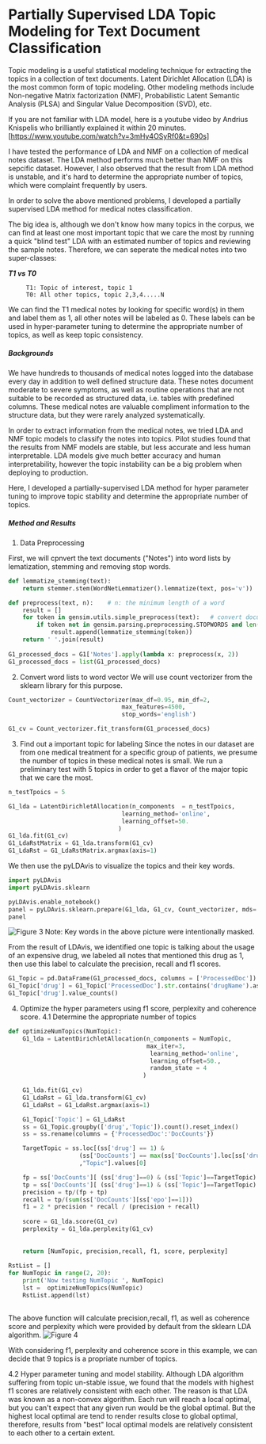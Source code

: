 # Partially Supervised LDA Topic Modeling for Text Document Classification

Topic modeling is a useful statistical modeling technique for extracting the topics in a collection of text documents. Latent Dirichlet Allocation (LDA) is the most common form of topic modeling. Other modeling methods include Non-negative Matrix factorization (NMF), Probabilistic Latent Semantic Analysis (PLSA) and Singular Value Decomposition (SVD), etc.

If you are not familiar with LDA model, here is a youtube video by Andrius Knispelis who brilliantly explained it within 20 minutes.
[https://www.youtube.com/watch?v=3mHy4OSyRf0&t=690s]

I have tested the performance of LDA and NMF on a collection of medical notes dataset. The LDA method performs much better than NMF on this sepcific dataset. However, I also observed that the result from LDA method is unstable, and it's hard to determine the appropriate number of topics, which were complaint frequently by users.

In order to solve the above mentioned problems, I developed a partially supervised LDA method for medical notes classification.

The big idea is, although we don't know how many topics in the corpus, we can find at least one most important topic that we care the most by running a quick "blind test" LDA with an estimated number of topics and reviewing the sample notes. Therefore, we can seperate the medical notes into two super-classes:

**_T1 vs T0_** 

         T1: Topic of interest, topic 1
         T0: All other topics, topic 2,3,4.....N
         
We can find the T1 medical notes by looking for specific word(s) in them and label them as 1, all other notes will be labeled as 0. These labels can be used in hyper-parameter tuning to determine the appropriate number of topics, as well as keep topic consistency.

##### Backgrounds

We have hundreds to thousands of medical notes logged into the database every day in addition to well defined structure data. These notes document moderate to severe symptoms, as well as routine operations that are not suitable to be recorded as structured data, i.e. tables with predefined columns. These medical notes are valuable compliment information to the structure data, but they were rarely analyzed systematically. 

In order to extract information from the medical notes, we tried LDA and NMF topic models to classify the notes into topics. Pilot studies found that the results from NMF models are stable, but less accurate and less human interpretable. LDA models give much better accuracy and human interpretability, however the topic instability can be a big problem when deploying to production.

Here, I developed a partially-supervised LDA method for hyper parameter tuning to improve topic stability and determine the appropriate number of topics.

##### Method and Results

1. Data Preprocessing

First, we will cpnvert the text documents ("Notes") into word lists by lematization, stemming and removing stop words.
```python
def lemmatize_stemming(text):
    return stemmer.stem(WordNetLemmatizer().lemmatize(text, pos='v'))

def preprocess(text, n):    # n: the minimum length of a word
    result = []
    for token in gensim.utils.simple_preprocess(text):   # convert document into tokens
        if token not in gensim.parsing.preprocessing.STOPWORDS and len(token) > n:
            result.append(lemmatize_stemming(token))
    return ' '.join(result)
    
G1_processed_docs = G1['Notes'].apply(lambda x: preprocess(x, 2))
G1_processed_docs = list(G1_processed_docs)

```

2. Convert word lists to word vector
We will use count vectorizer from the sklearn library for this purpose.

```python
Count_vectorizer = CountVectorizer(max_df=0.95, min_df=2,
                                max_features=4500,
                                stop_words='english')

G1_cv = Count_vectorizer.fit_transform(G1_processed_docs)
```

3. Find out a important topic for labeling
Since the notes in our dataset are from one medical treatment for a specific group of patients, we presume the number of topics in these medical notes is small. We run a preliminary test with 5 topics in order to get a flavor of the major topic that we care the most.

```python
n_testTpoics = 5

G1_lda = LatentDirichletAllocation(n_components  = n_testTpoics,
                                learning_method='online',
                                learning_offset=50.
                               )
G1_lda.fit(G1_cv)
G1_LdaRstMatrix = G1_lda.transform(G1_cv)
G1_LdaRst = G1_LdaRstMatrix.argmax(axis=1)
```
We then use the pyLDAvis to visualize the topics and their key words.

```python
import pyLDAvis
import pyLDAvis.sklearn

pyLDAvis.enable_notebook()
panel = pyLDAvis.sklearn.prepare(G1_lda, G1_cv, Count_vectorizer, mds='tsne')
panel
```
![Figure 3](https://user-images.githubusercontent.com/44976640/64359457-f9efd300-cfcd-11e9-826e-4a3491ef7f5b.JPG)
Note: Key words in the above picture were intentionally masked.

From the result of LDAvis, we identified one topic is talking about the usage of an expensive drug, we labeled all notes that mentioned this drug as 1, then use this label to calculate the precision, recall and f1 scores.

```python
G1_Topic = pd.DataFrame(G1_processed_docs, columns = ['ProcessedDoc'])
G1_Topic['drug'] = G1_Topic['ProcessedDoc'].str.contains('drugName').astype('int')
G1_Topic['drug'].value_counts()
```
4. Optimize the hyper parameters using f1 score, perplexity and coherence score.
4.1 Determine the appropriate number of topics

```python
def optimizeNumTopics(NumTopic):
    G1_lda = LatentDirichletAllocation(n_components = NumTopic,
                                       max_iter=3,
                                        learning_method='online',
                                        learning_offset=50.,
                                        random_state = 4
                                      )
    
    G1_lda.fit(G1_cv)
    G1_LdaRst = G1_lda.transform(G1_cv)
    G1_LdaRst = G1_LdaRst.argmax(axis=1)

    G1_Topic['Topic'] = G1_LdaRst
    ss = G1_Topic.groupby(['drug','Topic']).count().reset_index()
    ss = ss.rename(columns = {'ProcessedDoc':'DocCounts'})    

    TargetTopic = ss.loc[(ss['drug'] == 1) & 
                    (ss['DocCounts'] == max(ss['DocCounts'].loc[ss['drug']==1]))
                    ,"Topic"].values[0]

    fp = ss['DocCounts'][ (ss['drug']==0) & (ss['Topic']==TargetTopic) ].values[0]
    tp = ss['DocCounts'][ (ss['drug']==1) & (ss['Topic']==TargetTopic) ].values[0]
    precision = tp/(fp + tp)
    recall = tp/(sum(ss['DocCounts'][ss['epo']==1]))
    f1 = 2 * precision * recall / (precision + recall)
    
    score = G1_lda.score(G1_cv)
    perplexity = G1_lda.perplexity(G1_cv)
    
    
    return [NumTopic, precision,recall, f1, score, perplexity]
    
RstList = []
for NumTopic in range(2, 20):    
    print('Now testing NumTopic ', NumTopic)
    lst =  optimizeNumTopics(NumTopic)
    RstList.append(lst)
    
```
The above function will calculate precision,recall, f1, as well as coherence score and perplexity which were provided by default from the sklearn LDA algorithm.
![Figure 4](https://user-images.githubusercontent.com/44976640/64360335-e34a7b80-cfcf-11e9-823c-29e90c034ee6.JPG)

With considering f1, perplexity and coherence score in this example, we can decide that 9 topics is a propriate number of topics.

4.2 Hyper parameter tuning and model stability.
    Although LDA algorithm suffering from topic un-stable issue, we found that the models with highest f1 scores are relatively consistent with each other. The reason is that LDA was known as a non-convex algorithm. Each run will reach a local optimal, but you can't expect that any given run would be the global optimal. But the highest local optimal are tend to render results close to global optimal, therefore, results from "best" local optimal models are relatively consistent to each other to a certain extent.





